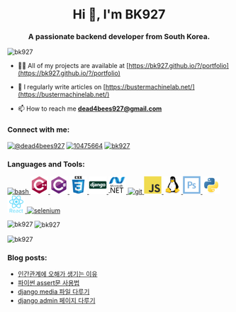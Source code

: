 <h1 align="center">Hi 👋, I'm BK927</h1>
<h3 align="center">A passionate backend developer from South Korea.</h3>

<p align="left"> <img src="https://komarev.com/ghpvc/?username=bk927&label=Profile%20views&color=0e75b6&style=flat" alt="bk927" /> </p>

- 👨‍💻 All of my projects are available at [https://bk927.github.io/?/portfolio](https://bk927.github.io/?/portfolio)

- 📝 I regularly write articles on [https://bustermachinelab.net/](https://bustermachinelab.net/)

- 📫 How to reach me **dead4bees927@gmail.com**

<h3 align="left">Connect with me:</h3>
<p align="left">
<a href="https://twitter.com/@dead4bees927" target="blank"><img align="center" src="https://raw.githubusercontent.com/rahuldkjain/github-profile-readme-generator/neutral-icons/src/images/icons/Social/twitter.svg" alt="@dead4bees927" height="30" width="40" /></a>
<a href="https://stackoverflow.com/users/10475664" target="blank"><img align="center" src="https://raw.githubusercontent.com/rahuldkjain/github-profile-readme-generator/neutral-icons/src/images/icons/Social/stack-overflow.svg" alt="10475664" height="30" width="40" /></a>
<a href="https://www.leetcode.com/bk927" target="blank"><img align="center" src="https://raw.githubusercontent.com/rahuldkjain/github-profile-readme-generator/neutral-icons/src/images/icons/Social/leet-code.svg" alt="bk927" height="30" width="40" /></a>
</p>

<h3 align="left">Languages and Tools:</h3>
<p align="left"> <a href="https://www.gnu.org/software/bash/" target="_blank"> <img src="https://www.vectorlogo.zone/logos/gnu_bash/gnu_bash-icon.svg" alt="bash" width="40" height="40"/> </a> <a href="https://www.w3schools.com/cpp/" target="_blank"> <img src="https://raw.githubusercontent.com/devicons/devicon/master/icons/cplusplus/cplusplus-original.svg" alt="cplusplus" width="40" height="40"/> </a> <a href="https://www.w3schools.com/cs/" target="_blank"> <img src="https://raw.githubusercontent.com/devicons/devicon/master/icons/csharp/csharp-original.svg" alt="csharp" width="40" height="40"/> </a> <a href="https://www.w3schools.com/css/" target="_blank"> <img src="https://raw.githubusercontent.com/devicons/devicon/master/icons/css3/css3-original-wordmark.svg" alt="css3" width="40" height="40"/> </a> <a href="https://www.djangoproject.com/" target="_blank"> <img src="https://raw.githubusercontent.com/devicons/devicon/master/icons/django/django-original.svg" alt="django" width="40" height="40"/> </a> <a href="https://dotnet.microsoft.com/" target="_blank"> <img src="https://raw.githubusercontent.com/devicons/devicon/master/icons/dot-net/dot-net-original-wordmark.svg" alt="dotnet" width="40" height="40"/> </a> <a href="https://git-scm.com/" target="_blank"> <img src="https://www.vectorlogo.zone/logos/git-scm/git-scm-icon.svg" alt="git" width="40" height="40"/> </a> <a href="https://developer.mozilla.org/en-US/docs/Web/JavaScript" target="_blank"> <img src="https://raw.githubusercontent.com/devicons/devicon/master/icons/javascript/javascript-original.svg" alt="javascript" width="40" height="40"/> </a> <a href="https://www.linux.org/" target="_blank"> <img src="https://raw.githubusercontent.com/devicons/devicon/master/icons/linux/linux-original.svg" alt="linux" width="40" height="40"/> </a> <a href="https://www.photoshop.com/en" target="_blank"> <img src="https://raw.githubusercontent.com/devicons/devicon/master/icons/photoshop/photoshop-line.svg" alt="photoshop" width="40" height="40"/> </a> <a href="https://www.python.org" target="_blank"> <img src="https://raw.githubusercontent.com/devicons/devicon/master/icons/python/python-original.svg" alt="python" width="40" height="40"/> </a> <a href="https://reactjs.org/" target="_blank"> <img src="https://raw.githubusercontent.com/devicons/devicon/master/icons/react/react-original-wordmark.svg" alt="react" width="40" height="40"/> </a> <a href="https://www.selenium.dev" target="_blank"> <img src="https://raw.githubusercontent.com/detain/svg-logos/780f25886640cef088af994181646db2f6b1a3f8/svg/selenium-logo.svg" alt="selenium" width="40" height="40"/> </a> </p>

<p><img align="left" src="https://github-readme-stats.vercel.app/api/top-langs?username=bk927&show_icons=true&locale=en&layout=compact" alt="bk927" /></p>

<p>&nbsp;<img align="center" src="https://github-readme-stats.vercel.app/api?username=bk927&show_icons=true&locale=en" alt="bk927" /></p>

<p><img align="center" src="https://github-readme-streak-stats.herokuapp.com/?user=bk927&" alt="bk927" /></p>

<h3 align="left">Blog posts:</h3>

<!-- BLOG-POST-LIST:START -->
- [인간관계에 오해가 생기는 이유](https://bustermachinelab.net/why-people-misunderstand-me/)
- [파이썬 assert문 사용법](https://bustermachinelab.net/how-to-use-python-assert/)
- [django media 파일 다루기](https://bustermachinelab.net/how-to-handle-django-media/)
- [django admin 페이지 다루기](https://bustermachinelab.net/how-to-use-django-admin/)
<!-- BLOG-POST-LIST:END -->
